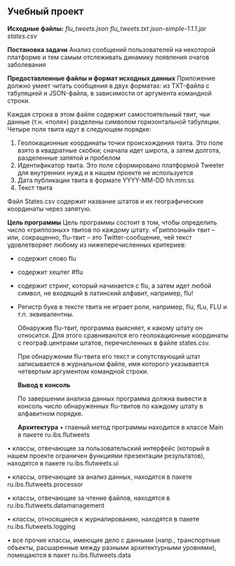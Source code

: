 ## Учебный проект

**Исходные файлы:**
*flu_tweets.json*
*flu_tweets.txt*
*json-simple-1.1.1.jar*
*states.csv*

**Постановка задачи**
Анализ сообщений пользователей на некоторой платформе и тем самым отслеживать динамику появления очагов заболевания

**Предоставленные файлы и формат исходных данных**
Приложение должно умеет читать сообщения в двух форматах: из TXT-файла с табуляцией и JSON-файла, в зависимости от аргумента командной строки.

Каждая строка в этом файле содержит самостоятельный твит, чьи данные (т.н. «поля») разделены символом горизонтальной табуляции. Четыре поля твита идут в следующем порядке:

1. Геолокационные координаты точки происхождения твита. Это поле взято в квадратные скобки; сначала идет широта, а затем долгота, разделенные запятой и пробелом
2. Идентификатор твита. Это поле сформировано платформой Tweeter для внутренних нужд и в нашем проекте не используется
3. Дата публикации твита в формате YYYY-MM-DD hh:mm:ss
4. Текст твита

Файл States.csv содержит название штатов и их географические координаты через запятую.

**Цель программы**
Цель программы состоит в том, чтобы определить число «гриппозных» твитов по каждому штату. «Гриппозный» твит – или, сокращенно, flu-твит – это Twitter-сообщение, чей текст удовлетворяет любому из нижеперечисленных критериев:

- содержит слово flu

- содержит хештег #flu

- содержит стринг, который начинается с flu, а затем идет любой символ, не входящий в латинский алфавит, например, flu!

- Регистр букв в тексте твита не играет роли, например, flu, fLu, FLU и т.п. эквивалентны.

  Обнаружив flu-твит, программа выясняет, к какому штату он относится. Для этого сравниваются его геолокационные координаты с географ.центрами штатов, перечисленных в файле states.csv.

  При обнаружении flu-твита его текст и сопутствующий штат записывается в журнальном файле, имя которого указывается четвертым аргументом командной строки.

  **Вывод в консоль**

  По завершении анализа данных программа должна вывести в консоль число обнаруженных flu-твитов по каждому штату в алфавитном порядке.

  **Архитектура**
 • главный метод программы находится в классе Main в пакете ru.ibs.flutweets

• классы, отвечающие за пользовательский интерфейс (который в нашем проекте ограничен функциями презентации результатов), находятся в пакете ru.ibs.flutweets.ui

• классы, отвечающие за анализ данных, находятся в пакете ru.ibs.flutweets.processor

• классы, отвечающие за чтение файлов, находятся в ru.ibs.flutweets.datamanagement

• классы, относящиеся к журналированию, находятся в пакете ru.ibs.flutweets.logging

• все прочие классы, имеющие дело с данными (напр., транспортные объекты, расшаренные между разными архитектурными уровнями), помещаются в пакет ru.ibs.flutweets.data
